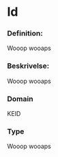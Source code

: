 # Id

### Definition:

Wooop wooaps

### Beskrivelse:

Wooop wooaps

### Domain

KEID

### Type

Wooop wooaps
